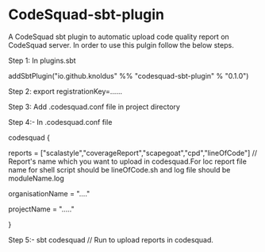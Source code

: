 # CodeSquad-sbt-plugin
A CodeSquad sbt plugin to automatic upload code quality report on CodeSquad server. In order to use this pulgin follow the below steps.

Step 1: In plugins.sbt

addSbtPlugin("io.github.knoldus" %% "codesquad-sbt-plugin" % "0.1.0")

Step 2: export registrationKey=......

Step 3: Add .codesquad.conf file in project directory

Step 4:- In .codesquad.conf file

codesquad
  {

reports = ["scalastyle","coverageReport","scapegoat","cpd","lineOfCode"] // Report's name which you want to upload in codesquad.For loc report file name for shell script should be lineOfCode.sh and log file should be moduleName.log

organisationName = "...."

projectName = "....."

}

Step 5:- sbt codesquad  // Run to upload reports in codesquad.
